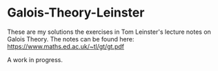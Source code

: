 # Galois-Theory-Leinster
These are my solutions the exercises in Tom Leinster's lecture notes on Galois Theory. The notes can be found here: https://www.maths.ed.ac.uk/~tl/gt/gt.pdf

A work in progress.
